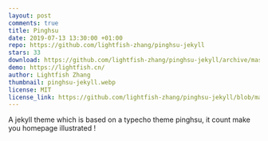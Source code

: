 ```yaml
---
layout: post
comments: true
title: Pinghsu
date: 2019-07-13 13:30:00 +01:00
repo: https://github.com/lightfish-zhang/pinghsu-jekyll
stars: 33
download: https://github.com/lightfish-zhang/pinghsu-jekyll/archive/master.zip
demo: https://lightfish.cn/
author: Lightfish Zhang
thumbnail: pinghsu-jekyll.webp
license: MIT
license_link: https://github.com/lightfish-zhang/pinghsu-jekyll/blob/master/LICENSE
---
```


A jekyll theme which is based on a typecho theme pinghsu, it count make you homepage illustrated !
